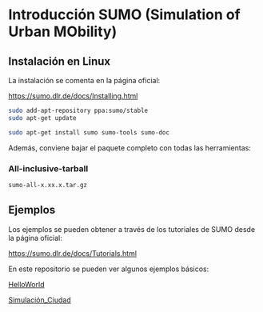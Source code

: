 # Introducción SUMO (Simulation of Urban MObility)

## Instalación en Linux

La instalación se comenta en la página oficial:

https://sumo.dlr.de/docs/Installing.html

```bash
sudo add-apt-repository ppa:sumo/stable
sudo apt-get update

sudo apt-get install sumo sumo-tools sumo-doc

```

Además, conviene bajar el paquete completo con todas las herramientas:

### All-inclusive-tarball

```bash
sumo-all-x.xx.x.tar.gz
```

## Ejemplos

Los ejemplos se pueden obtener a través de los tutoriales de SUMO desde la página oficial:

https://sumo.dlr.de/docs/Tutorials.html

En este repositorio se pueden ver algunos ejemplos básicos:

[HelloWorld](https://github.com/fedefiuba/Sumo_simulaciones/tree/master/Helloworld)

[Simulación_Ciudad](https://github.com/fedefiuba/Sumo_simulaciones/tree/master/Simulacion_Ciudad)




